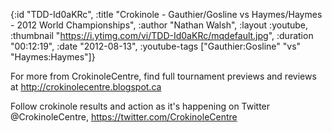 {:id "TDD-Id0aKRc",
 :title
 "Crokinole - Gauthier/Gosline vs Haymes/Haymes - 2012 World Championships",
 :author "Nathan Walsh",
 :layout :youtube,
 :thumbnail "https://i.ytimg.com/vi/TDD-Id0aKRc/mqdefault.jpg",
 :duration "00:12:19",
 :date "2012-08-13",
 :youtube-tags ["Gauthier:Gosline" "vs" "Haymes:Haymes"]}


For more from CrokinoleCentre, find full tournament previews and reviews at http://crokinolecentre.blogspot.ca

Follow crokinole results and action as it's happening on Twitter @CrokinoleCentre, https://twitter.com/CrokinoleCentre
